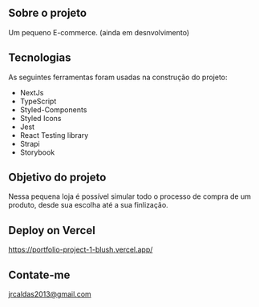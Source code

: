 ## Sobre o projeto

Um pequeno E-commerce. (ainda em desnvolvimento)

## Tecnologias

As seguintes ferramentas foram usadas na construção do projeto:

- NextJs
- TypeScript
- Styled-Components
- Styled Icons
- Jest
- React Testing library
- Strapi
- Storybook

## Objetivo do projeto

Nessa pequena loja é possível simular todo o processo de compra de um produto, desde sua escolha até a sua finlização.

## Deploy on Vercel

https://portfolio-project-1-blush.vercel.app/

## Contate-me

jrcaldas2013@gmail.com

